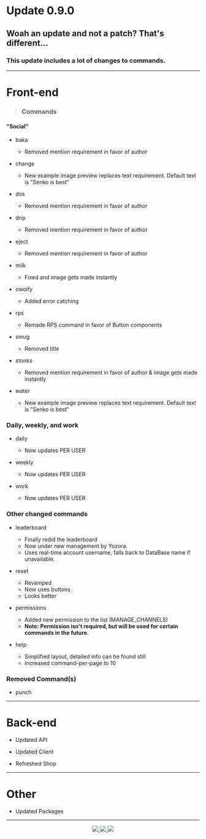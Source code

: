 <h1> Update 0.9.0

## Woah an update and not a patch? That's different...

### This update includes a lot of changes to commands.

---

# Front-end

> ### Commands

#### "Social"

- baka

    - Removed mention requirement in favor of author

- change

    - New example image preview replaces text requirement. Default text is "Senko is best"

- dos

    - Removed mention requirement in favor of author

- drip

    - Removed mention requirement in favor of author

- eject

    - Removed mention requirement in favor of author

- milk
    - Fixed and image gets made instantly

- owoify
    - Added error catching

- rps
    - Remade RPS command in favor of Button components

- smug
    - Removed title

- stonks
    - Removed mention requirement in favor of author & image gets made instantly

- water
    - New example image preview replaces text requirement. Default text is "Senko is best"

### Daily, weekly, and work

- daily
    - Now updates PER USER

- weekly
    - Now updates PER USER

- work
    - Now updates PER USER

### Other changed commands

- leaderboard
    - Finally redid the leaderboard
    - Now under new management by Yozora.
    - Uses real-time account username, falls back to DataBase name if unavailable.

- reset
    - Revamped
    - Now uses buttons
    - Looks better

- permissions
    - Added new permission to the list (MANAGE_CHANNELS)
    - **Note: Permission isn't required, but will be used for certain commands in the future.**

- help
    - Simplified layout, detailed info can be found still
    - Increased command-per-page to 10

### Removed Command(s)

- punch

---
# Back-end

- Updated API

- Updated Client

- Refreshed Shop

---

# Other

- Updated Packages

---
<div align="center">
    <a href="https://senko.gg/discord">
        <img src="https://img.shields.io/discord/777251087592718336?color=5865F2&label=Community&logo=discord&logoColor=white">
    </a>
    <a href="https://senkosworld.com/invite">
        <img src="https://img.shields.io/badge/-Invite%20Senko-orange">
    </a>
    <a href="https://github.com/Kitsune-Softworks/Senko-Issues/issues/new?assignees=&labels=Bug/Error&template=bug-report.md&title=">
        <img src="https://img.shields.io/badge/-Submit%20an%20issue-blue">
    </a>
